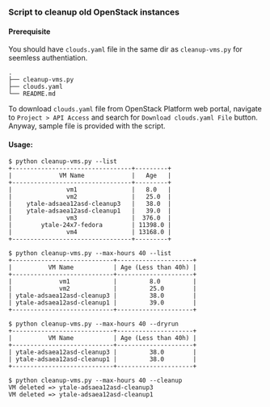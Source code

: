 ### Script to cleanup old OpenStack instances

#### Prerequisite
You should have `clouds.yaml` file in the same dir as `cleanup-vms.py` for seemless authentiation.
```
.
├── cleanup-vms.py
├── clouds.yaml
└── README.md
```

To download `clouds.yaml` file from OpenStack Platform web portal, navigate to `Project > API Access` and search for `Download clouds.yaml File` button. Anyway, sample file is provided with the script.

#### Usage:

```
$ python cleanup-vms.py --list
+---------------------------------+---------+
|             VM Name             |   Age   |
+---------------------------------+---------+
|               vm1               |   8.0   |
|               vm2               |   25.0  |
|    ytale-adsaea12asd-cleanup3   |   38.0  |
|    ytale-adsaea12asd-cleanup1   |   39.0  |
|               vm3               |  376.0  |
|        ytale-24x7-fedora        | 11398.0 |
|               vm4               | 13168.0 |
+---------------------------------+---------+

$ python cleanup-vms.py --max-hours 40 --list
+----------------------------+---------------------+
|          VM Name           | Age (Less than 40h) |
+----------------------------+---------------------+
|             vm1            |         8.0         |
|             vm2            |         25.0        |
| ytale-adsaea12asd-cleanup3 |         38.0        |
| ytale-adsaea12asd-cleanup1 |         39.0        |
+----------------------------+---------------------+

$ python cleanup-vms.py --max-hours 40 --dryrun
+----------------------------+---------------------+
|          VM Name           | Age (Less than 40h) |
+----------------------------+---------------------+
| ytale-adsaea12asd-cleanup3 |         38.0        |
| ytale-adsaea12asd-cleanup1 |         38.0        |
+----------------------------+---------------------+

$ python cleanup-vms.py --max-hours 40 --cleanup
VM deleted => ytale-adsaea12asd-cleanup3
VM deleted => ytale-adsaea12asd-cleanup1
```
